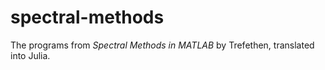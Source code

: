 # spectral-methods
The programs from *Spectral Methods in MATLAB* by Trefethen, translated into Julia.
